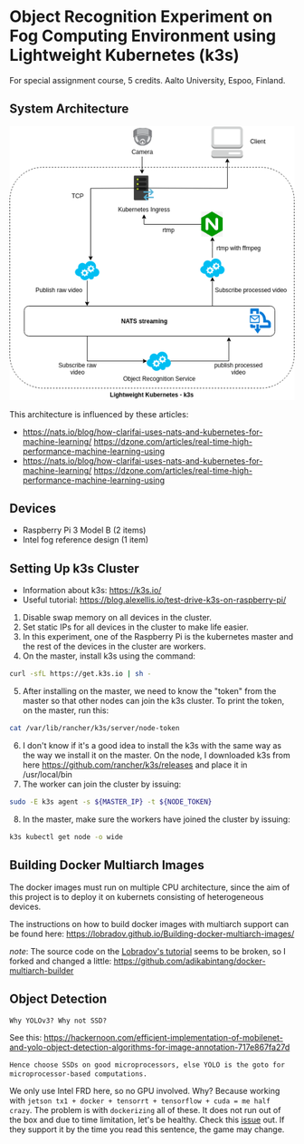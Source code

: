 # Object Recognition Experiment on Fog Computing Environment using Lightweight Kubernetes (k3s)

For special assignment course, 5 credits. Aalto University, Espoo, Finland. 

## System Architecture
![system architecture](figures/special_assignment.png)

This architecture is influenced by these articles:
- https://nats.io/blog/how-clarifai-uses-nats-and-kubernetes-for-machine-learning/
https://dzone.com/articles/real-time-high-performance-machine-learning-using
- https://nats.io/blog/how-clarifai-uses-nats-and-kubernetes-for-machine-learning/
https://dzone.com/articles/real-time-high-performance-machine-learning-using

## Devices
- Raspberry Pi 3 Model B (2 items)
- Intel fog reference design (1 item)

## Setting Up k3s Cluster
- Information about k3s: https://k3s.io/
- Useful tutorial: https://blog.alexellis.io/test-drive-k3s-on-raspberry-pi/ 

1. Disable swap memory on all devices in the cluster.
2. Set static IPs for all devices in the cluster to make life easier.
3. In this experiment, one of the Raspberry Pi is the kubernetes master and the rest of the devices in the cluster are workers.
4. On the master, install k3s using the command:
```bash
curl -sfL https://get.k3s.io | sh -
```
5. After installing on the master, we need to know the "token" from the master so that other nodes can join the k3s cluster. To print the token, on the master, run this:
```bash
cat /var/lib/rancher/k3s/server/node-token
```
6. I don't know if it's a good idea to install the k3s with the same way as the way we install it on the master. On the node, I downloaded k3s from here https://github.com/rancher/k3s/releases and place it in /usr/local/bin
7. The worker can join the cluster by issuing:
```bash
sudo -E k3s agent -s ${MASTER_IP} -t ${NODE_TOKEN}
```
8. In the master, make sure the workers have joined the cluster by issuing:
```bash
k3s kubectl get node -o wide
```
## Building Docker Multiarch Images
The docker images must run on multiple CPU architecture, since the aim of this project is to deploy it on kubernets consisting of heterogeneous devices.

The instructions on how to build docker images with multiarch support can be found here: https://lobradov.github.io/Building-docker-multiarch-images/

*note*: The source code on the [Lobradov's tutorial](https://lobradov.github.io/Building-docker-multiarch-images/) seems to be broken, so I forked and changed a little: https://github.com/adikabintang/docker-multiarch-builder 

## Object Detection
```
Why YOLOv3? Why not SSD?
```

See this: https://hackernoon.com/efficient-implementation-of-mobilenet-and-yolo-object-detection-algorithms-for-image-annotation-717e867fa27d
```
Hence choose SSDs on good microprocessors, else YOLO is the goto for microprocessor-based computations.
```
We only use Intel FRD here, so no GPU involved. Why?
Because working with `jetson tx1 + docker + tensorrt + tensorflow + cuda = me half crazy`. The problem is with `dockerizing` all of these. It does not run out of the box and due to time limitation, let's be healthy. Check this [issue](https://github.com/NVIDIA/nvidia-docker/issues/214) out. If they support it by the time you read this sentence, the game may change.
